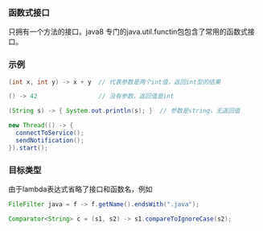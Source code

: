 ### 函数式接口
只拥有一个方法的接口。java8 专门的java.util.functin包包含了常用的函数式接口。

### 示例
```java
(int x, int y) -> x + y  // 代表参数是两个int值，返回int型的结果

() -> 42                 // 没有参数，返回值是int

(String s) -> { System.out.println(s); }  // 参数是string，无返回值

new Thread(() -> {
  connectToService();
  sendNotification();
}).start();
```

### 目标类型
由于lambda表达式省略了接口和函数名，例如
```java
FileFilter java = f -> f.getName().endsWith(".java");

Comparator<String> c = (s1, s2) -> s1.compareToIgnoreCase(s2);
```
